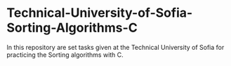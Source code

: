 # Technical-University-of-Sofia-Sorting-Algorithms-C
In this repository are set tasks given at the Technical University of Sofia for practicing the Sorting algorithms with C.
